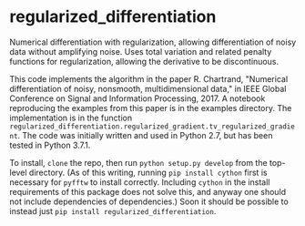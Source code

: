 # regularized_differentiation

Numerical differentiation with regularization, allowing differentiation of noisy data without amplifying noise. Uses total variation and related penalty functions for regularization, allowing the derivative to be discontinuous.

This code implements the algorithm in the paper R. Chartrand, "Numerical differentiation of noisy, nonsmooth, multidimensional data," in IEEE Global Conference on Signal and Information Processing, 2017. A notebook reproducing the examples from this paper is in the examples directory. The implementation is in the function `regularized_differentiation.regularized_gradient.tv_regularized_gradient`.
The code was initially written and used in Python 2.7, but has been tested in Python 3.7.1.

To install, `clone` the repo, then run `python setup.py develop` from the top-level directory. (As of this writing, running `pip install cython` first is necessary for `pyfftw` to install correctly. Including `cython` in the install requirements of this package does not solve this, and anyway one should not include dependencies of dependencies.) Soon it should be possible to instead just `pip install regularized_differentiation`.
